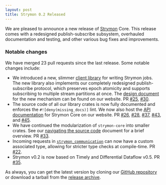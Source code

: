 ```yaml
---
layout: post
title: Strymon 0.2 Released
---
```


We are pleased to announce a new release of [Strymon](http://strymon.systems.ethz.ch/index.html) Core. This release comes with a redesigned publish-subscribe subsystem, overhauled documentation and testing, and other various bug fixes and improvements.

### Notable changes

We have merged 23 pull requests since the last release. Some notable changes include:

  - We introduced a new, slimmer [client library][`strymon_job`] for writing Strymon jobs. The new library also implements our completely redesigned publish-subscribe protocol, which preserves epoch atomicity and supports subscribing to multiple stream partitions at once. The [design document](https://strymon-system.github.io/docs/pubsub-protocol) for the new mechanism can be found on our website. PR [#25], [#30].
  - The source code of all our library crates is now fully documented and enforces the `#![deny(missing_docs)]` lint. We now also host the [API documentation](https://strymon-system.github.io/strymon-core/) for Strymon Core on our website. PR [#26], [#28], [#37], [#43], and [#45].
  - We have continued the modularization of `strymon-core` into smaller crates. See our [navigating the source code](https://strymon-system.github.io/docs/codebase-structure) document for a brief overview. PR [#33].
  - Incoming requests in [`strymon_communication`] can now have a custom associated type, allowing for stricter type checks at compile-time. PR [#22].
  - Strymon v0.2 is now based on Timely and Differential Dataflow v0.5. PR [#35].

As always, you can get the latest version by cloning our [GitHub repository](https://github.com/strymon-system/strymon-core) or download a tarball from the [release archive](https://github.com/strymon-system/strymon-core/releases).

[#22]: https://github.com/strymon-system/strymon-core/pull/22
[#25]: https://github.com/strymon-system/strymon-core/pull/25
[#26]: https://github.com/strymon-system/strymon-core/pull/26
[#28]: https://github.com/strymon-system/strymon-core/pull/28
[#30]: https://github.com/strymon-system/strymon-core/pull/30
[#33]: https://github.com/strymon-system/strymon-core/pull/33
[#35]: https://github.com/strymon-system/strymon-core/pull/35
[#37]: https://github.com/strymon-system/strymon-core/pull/37
[#43]: https://github.com/strymon-system/strymon-core/pull/43
[#45]: https://github.com/strymon-system/strymon-core/pull/45

[`strymon_job`]: https://strymon-system.github.io/strymon-core/strymon_job/index.html
[`strymon_communication`]: https://strymon-system.github.io/strymon-core/strymon_communication/index.html
